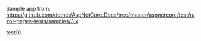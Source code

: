 Sample app from: https://github.com/dotnet/AspNetCore.Docs/tree/master/aspnetcore/test/razor-pages-tests/samples/3.x

test10
